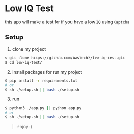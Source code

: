 # Low IQ Test

this app will make a test for if you have a low `IQ` using `Captcha`

## Setup
1. clone my project
```bash
$ git clone https://github.com/DasTech7/low-iq-test.git
$ cd low-iq-test/
```
2. install packages for run my project
```bash
$ pip install -r requirements.txt
# or
$ sh ./setup.sh || bash ./setup.sh
```
3. run
```bash
$ python3 ./app.py || python app.py
# or
$ sh ./setup.sh || bash ./setup.sh
```

> enjoy :)